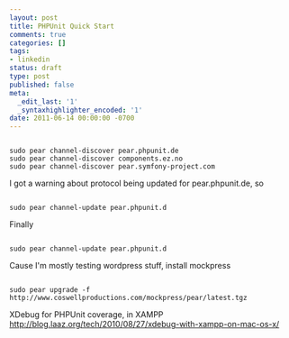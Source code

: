 ```yaml
---
layout: post
title: PHPUnit Quick Start
comments: true
categories: []
tags:
- linkedin
status: draft
type: post
published: false
meta:
  _edit_last: '1'
  _syntaxhighlighter_encoded: '1'
date: 2011-06-14 00:00:00 -0700
---
```

```

sudo pear channel-discover pear.phpunit.de
sudo pear channel-discover components.ez.no
sudo pear channel-discover pear.symfony-project.com

```


I got a warning about protocol being updated for pear.phpunit.de, so
```

sudo pear channel-update pear.phpunit.d

```


Finally
```

sudo pear channel-update pear.phpunit.d

```


Cause I'm mostly testing wordpress stuff, install mockpress
```

sudo pear upgrade -f http://www.coswellproductions.com/mockpress/pear/latest.tgz

```


XDebug for PHPUnit coverage, in XAMPP
http://blog.laaz.org/tech/2010/08/27/xdebug-with-xampp-on-mac-os-x/
